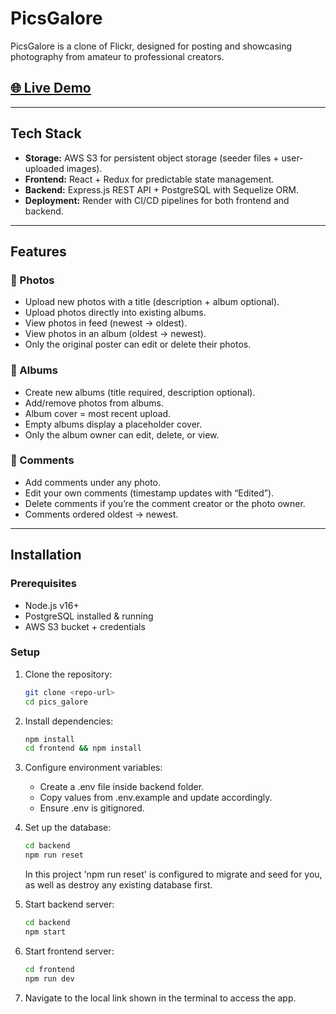 # PicsGalore  

PicsGalore is a clone of Flickr, designed for posting and showcasing photography from amateur to professional creators.  

## [🌐 Live Demo](https://pics-galore.onrender.com/)  

---

## Tech Stack  

- **Storage:** AWS S3 for persistent object storage (seeder files + user-uploaded images).  
- **Frontend:** React + Redux for predictable state management.  
- **Backend:** Express.js REST API + PostgreSQL with Sequelize ORM.  
- **Deployment:** Render with CI/CD pipelines for both frontend and backend.  

---

## Features  

### 📸 Photos  
- Upload new photos with a title (description + album optional).  
- Upload photos directly into existing albums.  
- View photos in feed (newest → oldest).  
- View photos in an album (oldest → newest).  
- Only the original poster can edit or delete their photos.  

### 📂 Albums  
- Create new albums (title required, description optional).  
- Add/remove photos from albums.  
- Album cover = most recent upload.  
- Empty albums display a placeholder cover.  
- Only the album owner can edit, delete, or view.  

### 💬 Comments  
- Add comments under any photo.  
- Edit your own comments (timestamp updates with “Edited”).  
- Delete comments if you’re the comment creator or the photo owner.  
- Comments ordered oldest → newest.  

---

## Installation  

### Prerequisites  
- Node.js v16+  
- PostgreSQL installed & running  
- AWS S3 bucket + credentials  

### Setup  

1. Clone the repository:  
   ```bash
   git clone <repo-url>
   cd pics_galore
   ```
2. Install dependencies:
   ```bash
   npm install
   cd frontend && npm install
   ```
3. Configure environment variables:
   - Create a .env file inside backend folder.
   - Copy values from .env.example and update accordingly.
   - Ensure .env is gitignored.

4. Set up the database:
   ```bash
   cd backend
   npm run reset
   ```
   In this project 'npm run reset' is configured to migrate and seed for you, as well as destroy any existing database first.

5. Start backend server:
   ```bash
   cd backend
   npm start
   ```
6. Start frontend server:
   ```bash
   cd frontend
   npm run dev
   ```
7. Navigate to the local link shown in the terminal to access the app.